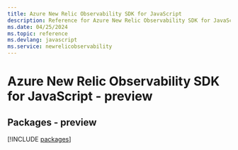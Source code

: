 ```yaml
---
title: Azure New Relic Observability SDK for JavaScript
description: Reference for Azure New Relic Observability SDK for JavaScript
ms.date: 04/25/2024
ms.topic: reference
ms.devlang: javascript
ms.service: newrelicobservability
---
```

# Azure New Relic Observability SDK for JavaScript - preview
## Packages - preview
[!INCLUDE [packages](new-relic-observability-index.md)]